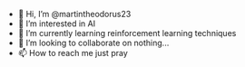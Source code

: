 - 👋 Hi, I’m @martintheodorus23
- 👀 I’m interested in AI
- 🌱 I’m currently learning reinforcement learning techniques 
- 💞️ I’m looking to collaborate on nothing...
- 📫 How to reach me just pray

<!---
martintheodorus23/martintheodorus23 is a ✨ special ✨ repository because its `README.md` (this file) appears on your GitHub profile.
You can click the Preview link to take a look at your changes.
--->

